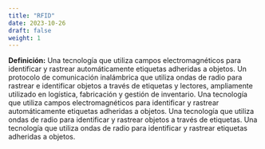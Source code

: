 ```yaml
---
title: "RFID"
date: 2023-10-26
draft: false
weight: 1
---
```


**Definición:** Una tecnología que utiliza campos electromagnéticos para identificar y rastrear automáticamente etiquetas adheridas a objetos. Un protocolo de comunicación inalámbrica que utiliza ondas de radio para rastrear e identificar objetos a través de etiquetas y lectores, ampliamente utilizado en logística, fabricación y gestión de inventario. Una tecnología que utiliza campos electromagnéticos para identificar y rastrear automáticamente etiquetas adheridas a objetos. Una tecnología que utiliza ondas de radio para identificar y rastrear objetos a través de etiquetas. Una tecnología que utiliza ondas de radio para identificar y rastrear etiquetas adheridas a objetos.
